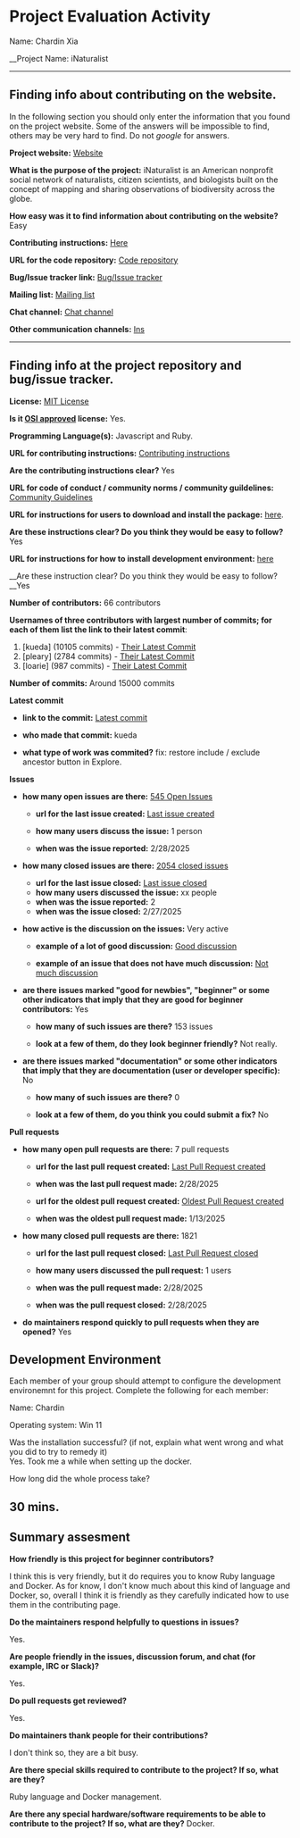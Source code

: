 # Project Evaluation Activity

Name: Chardin Xia

__Project Name: iNaturalist


---

## Finding info about contributing on the website.

In the following section you should only enter the information that you
found on the project website. Some of the answers will be impossible to find, others
may be very hard to find. Do not _google_ for answers.

__Project website:__ [Website](https://github.com/inaturalist/inaturalist)


__What is the purpose of the project:__ iNaturalist is an American nonprofit social network of naturalists, citizen scientists, and biologists built on the concept of mapping and sharing observations of biodiversity across the globe.


__How easy was it to find information about contributing on the website?__ Easy


__Contributing instructions:__ [Here](https://github.com/inaturalist/inaturalist/blob/main/CONTRIBUTING.md) 

__URL for the code repository:__ [Code repository](https://github.com/orgs/inaturalist/repositories)

__Bug/Issue tracker link:__ [Bug/Issue tracker](https://github.com/inaturalist/inaturalist/issues)

__Mailing list:__ [Mailing list](https://help.inaturalist.org/en/support/solutions/articles/151000169912-how-do-i-contact-inaturalist-)

__Chat channel:__ [Chat channel](https://discord.com/invite/C57VKVU)

__Other communication channels:__ [Ins](https://www.instagram.com/inaturalistorg/)


---

## Finding info at the project repository and bug/issue tracker.

__License:__ [MIT License](https://mit-license.org/)

__Is it [OSI approved](https://opensource.org/licenses/alphabetical) license:__ Yes.

__Programming Language(s):__ Javascript and Ruby.

__URL for contributing instructions:__ [Contributing instructions](https://github.com/inaturalist/inaturalist/blob/main/CONTRIBUTING.md)

__Are the contributing instructions clear?__ Yes


__URL for code of conduct / community norms / community guildelines:__ [Community Guidelines](https://www.inaturalist.org/pages/community+guidelines)

__URL for instructions for users to download and install the package:__  [here](https://github.com/inaturalist/inaturalist/blob/main/CONTRIBUTING.md#getting-a-development-environment-set-up). 


__Are these instructions clear? Do you think they would be easy to follow?__ Yes


__URL for instructions for how to install development environment:__ [here](https://github.com/inaturalist/inaturalist/blob/main/CONTRIBUTING.md#getting-a-development-environment-set-up)


__Are these instruction clear? Do you think they would be easy to follow?__Yes


__Number of contributors:__ 66 contributors


__Usernames of three contributors with largest number of commits; for
each of them list the link to their latest commit__:

1. [kueda] (10105 commits) - [Their Latest Commit](https://github.com/inaturalist/inaturalist/commit/40e31148c6435e41b33d2c50fa25bbadc22d981e)
1. [pleary] (2784 commits) - [Their Latest Commit](https://github.com/inaturalist/inaturalist/commit/8d011918304297eb651e0f5728a7d69da7354035)
1. [loarie] (987 commits) - [Their Latest Commit](https://github.com/inaturalist/inaturalist/commit/003bd957bfd76e1210ca80547dcf6271f9dcada1)


__Number of commits:__ Around 15000 commits

__Latest commit__ 

- __link to the commit:__ [Latest commit](https://github.com/inaturalist/inaturalist/commit/40e31148c6435e41b33d2c50fa25bbadc22d981e)

- __who made that commit:__ kueda

- __what type of work was commited?__ fix: restore include / exclude ancestor button in Explore.


__Issues__

- __how many open issues are there:__ [545 Open Issues](https://github.com/inaturalist/inaturalist/issues)

    - __url for the last issue created:__ [Last issue created](https://github.com/inaturalist/inaturalist/issues/4428)

    - __how many users discuss the issue:__ 1 person
    
    - __when was the issue reported:__ 2/28/2025
    

- __how many closed issues are there:__ [2054 closed issues](https://github.com/inaturalist/inaturalist/issues?q=is%3Aissue%20state%3Aclosed)
    - __url for the last issue closed:__ [Last issue closed](https://github.com/inaturalist/inaturalist/issues/4415)
    - __how many users discussed the issue:__ xx people
    - __when was the issue reported:__ 2
    - __when was the issue closed:__ 2/27/2025

- __how active is the discussion on the issues:__ Very active

    - __example of a lot of good discussion:__ [Good discussion](https://github.com/inaturalist/inaturalist/issues/237)
    
    - __example of an issue that does not have much discussion:__ [Not much discussion](https://github.com/inaturalist/inaturalist/issues/4396)



- __are there issues marked "good for newbies", "beginner" or some other indicators that imply that they are good for beginner contributors:__ Yes

    - __how many of such issues are there?__ 153 issues
    
    - __look at a few of them, do they look beginner friendly?__ Not really.



- __are there issues marked "documentation" or some other indicators that imply that they are documentation (user or developer specific):__ No

    - __how many of such issues are there?__ 0
    
    - __look at a few of them, do you think you could submit a fix?__ No



__Pull requests__

- __how many open pull requests are there:__ 7 pull requests

    - __url for the last pull request created:__ [Last Pull Request created](https://github.com/inaturalist/inaturalist/pull/4429)
    
    - __when was the last pull request made:__ 2/28/2025

    - __url for the oldest pull request created:__ [Oldest Pull Request created](https://github.com/inaturalist/inaturalist/pull/4347)
    
    - __when was the oldest pull request made:__ 1/13/2025

- __how many closed pull requests are there:__ 1821

    - __url for the last pull request closed:__ [Last Pull Request closed](https://github.com/inaturalist/inaturalist/pull/4427)
    
    - __how many users discussed the pull request:__ 1 users
    
    - __when was the pull request made:__  2/28/2025
    
    - __when was the pull request closed:__ 2/28/2025
    

- __do maintainers respond quickly to pull requests when they are opened?__ Yes


## Development Environment 

Each member of your group should attempt to configure the development environemnt 
for this project. Complete the following for each member:

Name: Chardin

Operating system: Win 11

Was the installation successful? (if not, explain what went wrong and 
what you did to try to remedy it)  
Yes. Took me a while when setting up the docker.

How long did the whole process take? 

30 mins.
---


## Summary assesment
__How friendly is this project for beginner contributors?__

I think this is very friendly, but it do requires you to know Ruby language and Docker. As for know, I don't know much about this kind of language and Docker, so, overall I think it is friendly as they carefully indicated how to use them in the contributing page.


__Do the maintainers respond helpfully to questions in issues?__

Yes.

__Are people friendly in the issues, discussion forum, and chat (for example, IRC or Slack)?__

Yes.


__Do pull requests get reviewed?__

Yes.

__Do maintainers thank people for their contributions?__

I don't think so, they are a bit busy.

__Are there special skills required to contribute to the project? If so, what are they?__

Ruby language and Docker management.

__Are there any special hardware/software requirements to be able to contribute to the project? If so, what are they?__
Docker.
